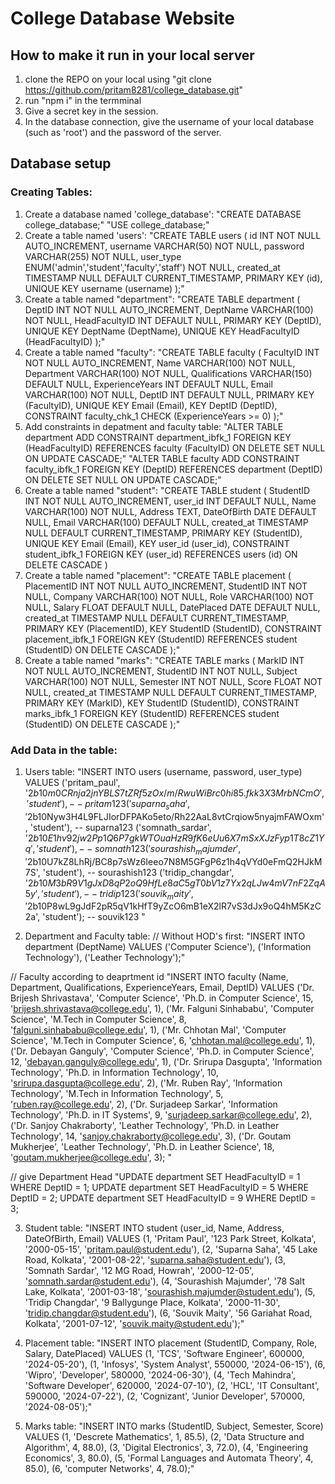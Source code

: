 # College Database Website
## How to make it run in your local server
1. clone the REPO on your local using "git clone https://github.com/pritam8281/college_database.git"
2. run "npm i" in the termminal
3. Give a secret key in the session.
4. In the database connection, give the username of your local database (such as 'root') and the password of the server.
   
## Database setup
### Creating Tables:
1. Create a database named 'college_database': 
    "CREATE DATABASE college_database;"
      "USE college_database;"
2. Create a table named 'users': 
     "CREATE TABLE users (
      id INT NOT NULL AUTO_INCREMENT,
      username VARCHAR(50) NOT NULL,
      password VARCHAR(255) NOT NULL,
      user_type ENUM('admin','student','faculty','staff') NOT NULL,
      created_at TIMESTAMP NULL DEFAULT CURRENT_TIMESTAMP,
      PRIMARY KEY (id),
      UNIQUE KEY username (username) 
    );"
3. Create a table named "department": 
   "CREATE TABLE department (
  DeptID INT NOT NULL AUTO_INCREMENT,
  DeptName VARCHAR(100) NOT NULL,
  HeadFacultyID INT DEFAULT NULL,
  PRIMARY KEY (DeptID),
  UNIQUE KEY DeptName (DeptName),
  UNIQUE KEY HeadFacultyID (HeadFacultyID)
);"
4. Create a table named "faculty": 
   "CREATE TABLE faculty (
  FacultyID INT NOT NULL AUTO_INCREMENT,
  Name VARCHAR(100) NOT NULL,
  Department VARCHAR(100) NOT NULL,
  Qualifications VARCHAR(150) DEFAULT NULL,
  ExperienceYears INT DEFAULT NULL,
  Email VARCHAR(100) NOT NULL,
  DeptID INT DEFAULT NULL,
  PRIMARY KEY (FacultyID),
  UNIQUE KEY Email (Email),
  KEY DeptID (DeptID),
  CONSTRAINT faculty_chk_1 CHECK (ExperienceYears >= 0)
);"
5. Add constraints in depatment and faculty table: 
   "ALTER TABLE department
ADD CONSTRAINT department_ibfk_1
FOREIGN KEY (HeadFacultyID) REFERENCES faculty (FacultyID)
ON DELETE SET NULL
ON UPDATE CASCADE;"
   "ALTER TABLE faculty
ADD CONSTRAINT faculty_ibfk_1
FOREIGN KEY (DeptID) REFERENCES department (DeptID)
ON DELETE SET NULL
ON UPDATE CASCADE;"
6. Create a table named "student": 
   "CREATE TABLE student (
  StudentID INT NOT NULL AUTO_INCREMENT,
  user_id INT DEFAULT NULL,
  Name VARCHAR(100) NOT NULL,
  Address TEXT,
  DateOfBirth DATE DEFAULT NULL,
  Email VARCHAR(100) DEFAULT NULL,
  created_at TIMESTAMP NULL DEFAULT CURRENT_TIMESTAMP,
  PRIMARY KEY (StudentID),
  UNIQUE KEY Email (Email),
  KEY user_id (user_id),
  CONSTRAINT student_ibfk_1 FOREIGN KEY (user_id) REFERENCES users (id)
    ON DELETE CASCADE
)
7. Create a table named "placement":
   "CREATE TABLE placement (
  PlacementID INT NOT NULL AUTO_INCREMENT,
  StudentID INT NOT NULL,
  Company VARCHAR(100) NOT NULL,
  Role VARCHAR(100) NOT NULL,
  Salary FLOAT DEFAULT NULL,
  DatePlaced DATE DEFAULT NULL,
  created_at TIMESTAMP NULL DEFAULT CURRENT_TIMESTAMP,
  PRIMARY KEY (PlacementID),
  KEY StudentID (StudentID),
  CONSTRAINT placement_ibfk_1 FOREIGN KEY (StudentID) REFERENCES student (StudentID)
    ON DELETE CASCADE
);"
8. Create a table named "marks":
   "CREATE TABLE marks (
  MarkID INT NOT NULL AUTO_INCREMENT,
  StudentID INT NOT NULL,
  Subject VARCHAR(100) NOT NULL,
  Semester INT NOT NULL,
  Score FLOAT NOT NULL,
  created_at TIMESTAMP NULL DEFAULT CURRENT_TIMESTAMP,
  PRIMARY KEY (MarkID),
  KEY StudentID (StudentID),
  CONSTRAINT marks_ibfk_1 FOREIGN KEY (StudentID) REFERENCES student (StudentID)
    ON DELETE CASCADE
);"

### Add Data in the table:

1. Users table:
   "INSERT INTO users (username, password, user_type)
VALUES
('pritam_paul', '$2b$10$m0CRnja2jnYBLS7tZRf5zOx/m/RwuWiBrc0hi85.fkk3X3MrbNCmO', 'student'),  -- pritam123
('suparna_saha', '$2b$10$Nyw3H4L9FLJIorDFPAKo5eto/Rh22AaL8vtCrqiow5nyajmFAWOxm', 'student'), -- suparna123
('somnath_sardar', '$2b$10$E1hv92jw2Pp1Q6P7gkWTOuaHzR9fK6eUu6X7mSxXJzFyp1T8cZ1Yq', 'student'), -- somnath123
('sourashish_majumder', '$2b$10$U7kZ8LhRj/BC8p7sWz6Ieeo7N8M5GFgP6z1h4qVYd0eFmQ2HJkM7S', 'student'), -- sourashish123
('tridip_changdar', '$2b$10$M3bR9V1gJxD8qP2oQ9HfLe8aC5gT0bV1z7Yx2qLJw4mV7nF2ZqA5y', 'student'), -- tridip123
('souvik_maity', '$2b$10$P8wL9gJdF2pR5qV1kHfT9yZcO6mB1eX2lR7vS3dJx9oQ4hM5KzC2a', 'student'); -- souvik123 
" 

2. Department and Faculty table:
   // Without HOD's first: 
   "INSERT INTO department (DeptName)
VALUES
('Computer Science'),
('Information Technology'),
('Leather Technology');"

// Faculty according to deaprtment id
   "INSERT INTO faculty (Name, Department, Qualifications, ExperienceYears, Email, DeptID)
VALUES
('Dr. Brijesh Shrivastava', 'Computer Science', 'Ph.D. in Computer Science', 15, 'brijesh.shrivastava@college.edu', 1),
('Mr. Falguni Sinhababu', 'Computer Science', 'M.Tech in Computer Science', 8, 'falguni.sinhababu@college.edu', 1),
('Mr. Chhotan Mal', 'Computer Science', 'M.Tech in Computer Science', 6, 'chhotan.mal@college.edu', 1),
('Dr. Debayan Ganguly', 'Computer Science', 'Ph.D. in Computer Science', 12, 'debayan.ganguly@college.edu', 1),
('Dr. Srirupa Dasgupta', 'Information Technology', 'Ph.D. in Information Technology', 10, 'srirupa.dasgupta@college.edu', 2),
('Mr. Ruben Ray', 'Information Technology', 'M.Tech in Information Technology', 5, 'ruben.ray@college.edu', 2),
('Dr. Surjadeep Sarkar', 'Information Technology', 'Ph.D. in IT Systems', 9, 'surjadeep.sarkar@college.edu', 2),
('Dr. Sanjoy Chakraborty', 'Leather Technology', 'Ph.D. in Leather Technology', 14, 'sanjoy.chakraborty@college.edu', 3),
('Dr. Goutam Mukherjee', 'Leather Technology', 'Ph.D. in Leather Science', 18, 'goutam.mukherjee@college.edu', 3); "

// give Department Head 
"UPDATE department SET HeadFacultyID = 1 WHERE DeptID = 1; 
UPDATE department SET HeadFacultyID = 5 WHERE DeptID = 2;
UPDATE department SET HeadFacultyID = 9 WHERE DeptID = 3; 

3. Student table:
   "INSERT INTO student (user_id, Name, Address, DateOfBirth, Email)
VALUES
(1, 'Pritam Paul', '123 Park Street, Kolkata', '2000-05-15', 'pritam.paul@student.edu'),
(2, 'Suparna Saha', '45 Lake Road, Kolkata', '2001-08-22', 'suparna.saha@student.edu'),
(3, 'Somnath Sardar', '12 MG Road, Howrah', '2000-12-05', 'somnath.sardar@student.edu'),
(4, 'Sourashish Majumder', '78 Salt Lake, Kolkata', '2001-03-18', 'sourashish.majumder@student.edu'),
(5, 'Tridip Changdar', '9 Ballygunge Place, Kolkata', '2000-11-30', 'tridip.changdar@student.edu'),
(6, 'Souvik Maity', '56 Gariahat Road, Kolkata', '2001-07-12', 'souvik.maity@student.edu');"

4. Placement table:
   "INSERT INTO placement (StudentID, Company, Role, Salary, DatePlaced)
VALUES
(1, 'TCS', 'Software Engineer', 600000, '2024-05-20'),
(1, 'Infosys', 'System Analyst', 550000, '2024-06-15'),
(6, 'Wipro', 'Developer', 580000, '2024-06-30'),
(4, 'Tech Mahindra', 'Software Developer', 620000, '2024-07-10'),
(2, 'HCL', 'IT Consultant', 590000, '2024-07-22'),
(2, 'Cognizant', 'Junior Developer', 570000, '2024-08-05');"

5. Marks table:
   "INSERT INTO marks (StudentID, Subject, Semester, Score)
VALUES
(1, 'Descrete Mathematics', 1, 85.5),
(2, 'Data Structure and Algorithm', 4, 88.0),
(3, 'Digital Electronics', 3, 72.0),
(4, 'Engineering Economics', 3, 80.0),
(5, 'Formal Languages and Automata Theory', 4, 85.0),
(6, 'computer Networks', 4, 78.0);"


